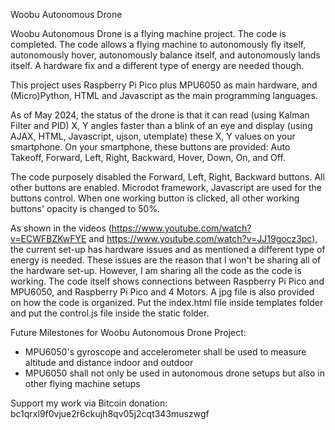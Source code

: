 Woobu Autonomous Drone

Woobu Autonomous Drone is a flying machine project. The code is completed. The code allows a flying machine to autonomously fly itself, autonomously hover, autonomously balance itself, and autonomously lands itself. A hardware fix and a different type of energy are needed though. 

This project uses Raspberry Pi Pico plus MPU6050 as main hardware, and (Micro)Python, HTML and Javascript as the main programming languages.

As of May 2024, the status of the drone is that it can read (using Kalman Filter and PID) X, Y angles faster than a blink of an eye and display (using AJAX, HTML, Javascript, ujson, utemplate) these X, Y values on your smartphone. On your smartphone, these buttons are provided: Auto Takeoff, Forward, Left, Right, Backward, Hover, Down, On, and Off.

The code purposely disabled the Forward, Left, Right, Backward buttons. All other buttons are enabled. Microdot framework, Javascript are used for the buttons control. When one working button is clicked, all other working buttons' opacity is changed to 50%.

As shown in the videos (https://www.youtube.com/watch?v=ECWFBZKwFYE and https://www.youtube.com/watch?v=JJ19gocz3pc), the current set-up has hardware issues and as mentioned a different type of energy is needed. These issues are the reason that I won't be sharing all of the hardware set-up. However, I am sharing all the code as the code is working. The code itself shows connections between Raspberry Pi Pico and MPU6050, and Raspberry Pi Pico and 4 Motors. A jpg file is also provided on how the code is organized. Put the index.html file inside templates folder and put the control.js file inside the static folder.

Future Milestones for Woobu Autonomous Drone Project:
- MPU6050's gyroscope and accelerometer shall be used to measure altitude and distance indoor and outdoor
- MPU6050 shall not only be used in autonomous drone setups but also in other flying machine setups

Support my work via Bitcoin donation: bc1qrxl9f0vjue2r6ckujh8qv05j2cqt343muszwgf
